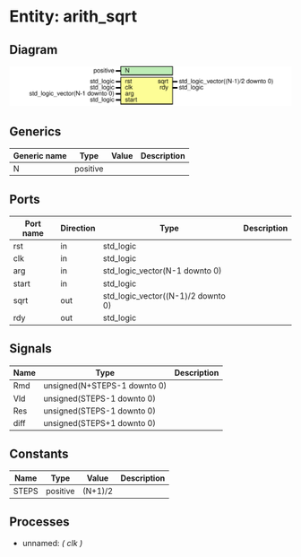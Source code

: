 # Entity: arith_sqrt
## Diagram
![Diagram](arith_sqrt.svg "Diagram")
## Generics
| Generic name | Type     | Value | Description |
| ------------ | -------- | ----- | ----------- |
| N            | positive |       |             |
## Ports
| Port name | Direction | Type                               | Description |
| --------- | --------- | ---------------------------------- | ----------- |
| rst       | in        | std_logic                          |             |
| clk       | in        | std_logic                          |             |
| arg       | in        | std_logic_vector(N-1 downto 0)     |             |
| start     | in        | std_logic                          |             |
| sqrt      | out       | std_logic_vector((N-1)/2 downto 0) |             |
| rdy       | out       | std_logic                          |             |
## Signals
| Name | Type                         | Description |
| ---- | ---------------------------- | ----------- |
| Rmd  | unsigned(N+STEPS-1 downto 0) |             |
| Vld  | unsigned(STEPS-1 downto 0)   |             |
| Res  | unsigned(STEPS-1 downto 0)   |             |
| diff | unsigned(STEPS+1 downto 0)   |             |
## Constants
| Name  | Type     | Value    | Description |
| ----- | -------- | -------- | ----------- |
| STEPS | positive |  (N+1)/2 |             |
## Processes
- unnamed: _( clk )_

